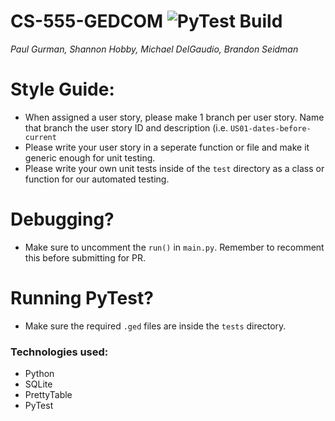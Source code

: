 # CS-555-GEDCOM ![PyTest Build](https://github.com/mikedelgaudio/CS-555-GEDCOM/workflows/PyTest%20Build/badge.svg)
_Paul Gurman, Shannon Hobby, Michael DelGaudio, Brandon Seidman_ 

# Style Guide:
* When assigned a user story, please make 1 branch per user story. Name that branch the user story ID and description (i.e. `US01-dates-before-current`
* Please write your user story in a seperate function or file and make it generic enough for unit testing.
* Please write your own unit tests inside of the `test` directory as a class or function for our automated testing.

# Debugging? 
* Make sure to uncomment the `run()` in `main.py`. Remember to recomment this before submitting for PR.

# Running PyTest?
* Make sure the required `.ged` files are inside the `tests` directory.

### Technologies used:
* Python
* SQLite
* PrettyTable
* PyTest
